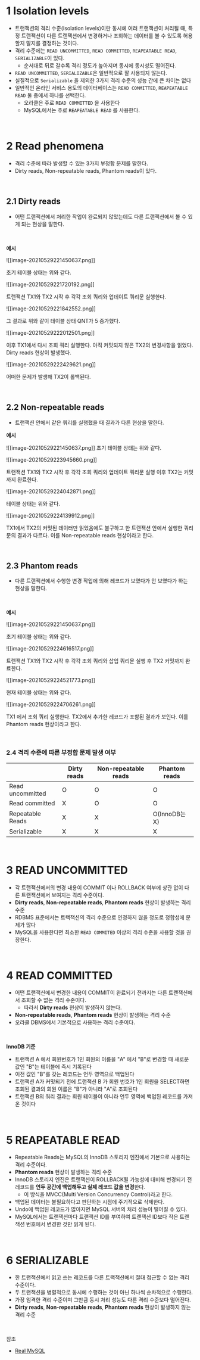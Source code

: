 # 1 Isolation levels

* 트랜잭션의 격리 수준(Isolation levels)이란 동시에 여러 트랜잭션이 처리될 때, 특정 트랜잭션이 다른 트랜잭션에서 변경하거나 조회하는 데이터를 볼 수 있도록 허용할지 말지를 결정하는 것이다.
* 격리 수준에는 `READ UNCOMMITTED`,  `READ COMMITTED`, `REAPEATABLE READ`, `SERIALIZABLE`이 있다.
	* 순서대로 뒤로 갈수록 격리 정도가 높아지며 동시에 동시성도 떨어진다.
*  `READ UNCOMMITTED`, `SERIALIZABLE`은 일반적으로 잘 사용되지 않는다.
* 실질적으로 `Serializable` 을 제외한 3가지 격리 수준의 성능 간에 큰 차이는 없다
* 일반적인 온라인 서비스 용도의 데이터베이스는 `READ COMMITTED`, `REAPEATABLE READ` 둘 중에서 하나를 선택한다.
	* 오라클은 주로  `READ COMMITTED` 을 사용한다
	* MySQL에서는 주로 `REAPEATABLE READ` 를 사용한다.

<br>

# 2 Read phenomena

* 격리 수준에 따라 발생할 수 있는 3가지 부정합 문제를 말한다.
* Dirty reads, Non-repeatable reads, Phantom reads이 있다.

<br>

## 2.1 Dirty reads

* 어떤 트랜잭션에서 처리한 작업이 완료되지 않았는데도 다른 트랜잭션에서 볼 수 있게 되는 현상을 말한다.

<br>

**예시**


![[image-20210529221450637.png]]

초기 테이블 상태는 위와 같다.

![[image-20210529221720192.png]]

트랜잭션  TX1와 TX2 시작 후 각각 조회 쿼리와 업데이트 쿼리문 실행한다.

![[image-20210529221842552.png]]

그 결과로 위와 같이 테이블 상태 QNT가 5 증가했다.

![[image-20210529222012501.png]]

이후 TX1에서 다시 조회 쿼리 실행한다. 아직 커밋되지 않은 TX2의 변경사항을 읽었다. Dirty reads 현상이 발생했다.

![[image-20210529222429621.png]]

어떠한 문제가 발생해 TX2이 롤백된다.

<br>

## 2.2 Non-repeatable reads

* 트랜잭션 안에서 같은 쿼리를 실행했을 때 결과가 다른 현상을 말한다.



**예시**

![[image-20210529221450637.png]]
초기 테이블 상태는 위와 같다.

![[image-20210529223945660.png]]

트랜잭션  TX1와 TX2 시작 후 각각 조회 쿼리와 업데이트 쿼리문 실행 이후 TX2는 커밋까지 완료한다.


![[image-20210529224042871.png]]

테이블 상태는 위와 같다.

![[image-20210529224139912.png]]

TX1에서 TX2의 커밋된 데이터만 읽었음에도 불구하고 한 트랜잭션 안에서 실행한 쿼리문의 결과가 다르다. 이를 Non-repeatable reads 현상이라고 한다.

<br>

## 2.3 Phantom reads

* 다른 트랜잭션에서 수행한 변경 작업에 의해 레코드가 보였다가 안 보였다가 하는 현상을 말한다.

<br>

**예시**

![[image-20210529221450637.png]]

초기 테이블 상태는 위와 같다.

![[image-20210529224616517.png]]

트랜잭션  TX1와 TX2 시작 후 각각 조회 쿼리와 삽입 쿼리문 실행 후 TX2 커밋까지 완료한다.

![[image-20210529224521773.png]]

현재 테이블 상태는 위와 같다. 


![[image-20210529224706261.png]]

TX1 에서 조회 쿼리 실행한다. TX2에서 추가한 레코드가 포함된 결과가 보인다. 이를 Phantom reads 현상이라고 한다.

<br>

### 2.4 격리 수준에 따른 부정합 문제 발생 여부

|                  | Dirty reads | Non-repeatable reads | Phantom reads |
| ---------------- | ----------- | -------------------- | ------------- |
| Read uncommitted | O           | O                    | O             |
| Read committed   | X           | O                    | O             |
| Repeatable Reads | X           | X                    | O(InnoDB는 X) |
| Serializable     | X           | X                    | X             |

<br>

# 3 READ UNCOMMITTED

* 각 트랜잭션에서의 변경 내용이 COMMIT 이나 ROLLBACK 여부에 상관 없이 다른 트랜잭션에서 보여지는 격리 수준이다.
* **Dirty reads**, **Non-repeatable reads**, **Phantom reads**  현상이 발생하는 격리 수준
* RDBMS 표준에서는 트랙잭션의 격리 수준으로 인정하지 않을 정도로 정합성에 문제가 많다
* MySQL을 사용한다면 최소한 `READ COMMITED` 이상의 격리 수준을 사용할 것을 권장한다.

<br>

# 4 READ COMMITTED

* 어떤 트랜잭션에서 변경한 내용이 COMMIT이 완료되기 전까지는 다른 트랜잭션에서 조회할 수 없는 격리 수준이다.
	* 따라서 **Dirty reads** 현상이 발생하지 않는다.
* **Non-repeatable reads**, **Phantom reads**  현상이 발생하는 격리 수준
* 오라클 DBMS에서 기본적으로 사용하는 격리 수준이다.

<br>

**InnoDB 기준**

* 트랜잭션 A 에서 회원번호가 1인 회원의 이름을 "A" 에서 "B"로 변경할 때 새로운 값인 "B"는 테이블에 즉시 기록된다
* 이전 값인 "B"를 갖는 레코드는 언두 영역으로 백업된다
* 트랜잭션 A가 커밋되기 전에 트랜잭션 B 가 회원 번호가 1인 회원을 SELECT하면 조회된 결과의 회원 이름은 "B"가 아니라 "A"로 조회된다
* 트랜잭션 B의 쿼리 결과는 회원 테이블이 아니라 언두 영역에 백업된 레코드를 가져온 것이다

<br>

# 5 REAPEATABLE READ

* Repeatable Reads는 MySQL의 InnoDB 스토리지 엔진에서 기본으로 사용하는 격리 수준이다.
* **Phantom reads**  현상이 발생하는 격리 수준
* InnoDB 스토리지 엔진은 트랜잭션이 ROLLBACK될 가능성에 대비해 변경되기 전 레코드를 **언두 공간에 백업해두고 실제 레코드 값을 변경**한다. 
	* 이 방식을 MVCC(Multi Version Concurrency Control)라고 한다.
* 백업된 데이터는 불필요하다고 판단하는 시점에 주기적으로 삭제한다.
* Undo에 백업된 레코드가 많아지면 MySQL 서버의 처리 성능이 떨어질 수 있다.
* MySQL에서는 트랜잭션마다 트랜잭션 ID를 부여하여 트랜잭션 ID보다 작은 트랜잭션 번호에서 변경한 것만 읽게 된다.

<br>

# 6 SERIALIZABLE

* 한 트랜잭션에서 읽고 쓰는 레코드를 다른 트랙잭션에서 절대 접근할 수 없는 격리 수준이다.
* 두 트랜잭션을 병렬적으로 동시에 수행하는 것이 아닌 하나씩 순차적으로 수행한다.
* 가장 엄격한 격리 수준이며 그만큼 동시 처리 성능도 다른 격리 수준보다 떨어진다.
* **Dirty reads**, **Non-repeatable reads**, **Phantom reads**  현상이 발생하지 않는 격리 수준

<br>

참조

* [Real MySQL](http://www.yes24.com/Product/Goods/6960931)

